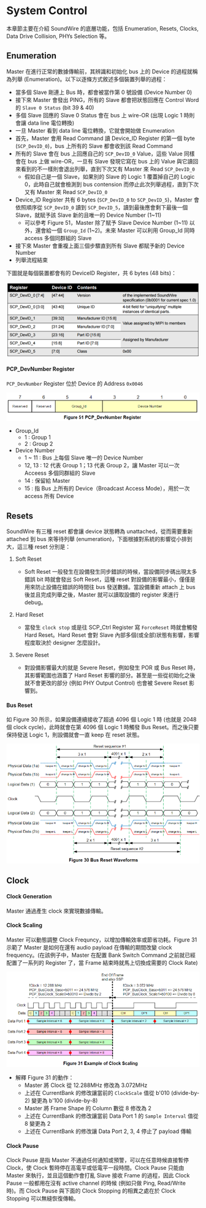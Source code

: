 System Control
=======

本章節主要在介紹 SoundWire 的底層功能，包括 Enumeration, Resets, Clocks, Data Drive Collision, PHYs Selection 等。

Enumeration
-------

Master 在進行正常的數據傳輸前，其辨識和初始化 bus 上的 Device 的過程就稱為列舉 (Enumeration)。以下以逐條方式敘述多個裝置列舉的過程：

- 當多個 Slave 剛連上 Bus 時，都會被當作第 0 號設備 (Device Number 0)
- 接下來 Master 會發出 PING，所有的 Slave 都會把狀態回應在 Control Word 的 `Slave 0 Status` (bit 39 & 40)
- 多個 Slave 回應的 Slave 0 Status 會在 bus 上 wire-OR (出現 Logic 1 時則會讓 data line 電位轉換)
- 一旦 Master 看到 data line 電位轉換，它就會開始做 Enumeration
- 首先，Master 會用 Read Command 讀 Device_ID Register 的第一個 byte (`SCP_DevID_0`)，bus 上所有的 Slave 都會收到該 Read Command
- 所有的 Slave 會在 bus 上回應自己的 `SCP_DevID_0` Value，這些 Value 同樣會在 bus 上做 wire-OR，一旦有 Slave 發現它寫在 bus 上的 Value 與它讀回來看到的不一樣則會退出列舉，直到下次又有 Master 來 Read `SCP_DevID_0`
    - 假如自己是一個 Slave，如果別的 Slave 的 Logic 1 覆蓋掉自己的 Logic 0，此時自己就會檢測到 bus contension 而停止此次列舉過程，直到下次又有 Master 來 Read `SCP_DevID_0`
- Device_ID Register 共有 6 bytes (`SCP_DevID_0` to `SCP_DevID_5`)，Master 會依照順序從 `SCP_DevID_0` 讀到 `SCP_DevID_5`，讀到最後應會剩下最後一個 Slave，就賦予該 Slave 新的且唯一的 Device Number (1~11)
    - 可以參考 Figure 51，Master 除了賦予 Slave Device Number (1~11) 以外，還會給一個 `Group_Id` (1~2)。未來 Master 可以利用 Group_Id 同時 access 多個同群組的 Slave
- 接下來 Master 會重複上面三個步驟直到所有 Slave 都賦予新的 Device Number
- 列舉流程結束

下圖就是每個裝置都會有的 DeviceID Register，共 6 bytes (48 bits)：

![Alt text](image/device_id_register.png)

#### PCP_DevNumber Register ####

`PCP_DevNumber` Register 位於 Device 的 Address `0x0046`

![Alt text](image/figure51.png)

- Group_Id
    - 1 : Group 1
    - 2 : Group 2
- Device Number
    - 1 ~ 11 : Bus 上每個 Slave 唯一的 Device Number
    - 12, 13 : 12 代表 Group 1；13 代表 Group 2，讓 Master 可以一次 Acceess 多個同群組的 Slave
    - 14 : 保留給 Master
    - 15 : 指 Bus 上所有的 Device（Broadcast Access Mode），用於一次 access 所有 Device

Resets
-------

SoundWire 有三種 reset 都會讓 device 狀態轉為 unattached，從而需要重新 attached 到 bus 來等待列舉 (enumeration)，下面根據對系統的影響從小排到大，這三種 reset 分別是：

1. Soft Reset
    - Soft Reset 一般發生在設備發生同步錯誤的時候，當設備同步碼出現太多錯誤 bit 時就會發出 Soft Reset，這種 reset 對設備的影響最小，僅僅是用來防止設備在錯誤的時間往 bus 發送數據。當設備重新 attach 上 bus 後並且完成列舉之後，Master 就可以讀取設備的 register 來進行 debug。

2. Hard Reset
    - 當發生 `clock stop` 或是往 SCP_Ctrl Register 寫 `ForceReset` 時就會觸發 Hard Reset。Hard Reset 會對 Slave 內部多個(或全部)狀態有影響，影響程度取決於 designer 怎麼設計。

3. Severe Reset
    - 對設備影響最大的就是 Severe Reset，例如發生 POR 或 Bus Reset 時，其影響範圍也涵蓋了 Hard Reset 影響的部分。甚至是一些從初始化之後就不會更改的部分 (例如 PHY Output Control) 也會被 Severe Reset 影響到。

#### Bus Reset ####

如 Figure 30 所示，如果設備連續接收了超過 4096 個 Logic 1 時 (也就是 2048 個 clock cycle)，此時就會在第 4096 個 Logic 1 時觸發 Bus Reset。而之後只要保持發送 Logic 1，則設備就會一直 keep 在 reset 狀態。

![Alt text](image/figure30.png)

Clock
-------

#### Clock Generation ####

Master 通過產生 clock 來實現數據傳輸。

#### Clock Scaling ####

Master 可以動態調整 Clock Frequncy，以增加傳輸效率或節省功耗。Figure 31 示範了 Master 是如何在還有 audio payload 在傳輸的期間改變 clock frequency。(在該例子中，Master 在配置 Bank Switch Command 之前就已經配置了一系列的 Register 了，當 Frame 結束時就馬上切換成需要的 Clock Rate)

![Alt text](image/figure31.png)

- 解釋 Figure 31 的動作：
    - Master 將 Clock 從 12.288MHz 修改為 3.072MHz
    - 上述在 CurrentBank 的修改讓當前的 `ClockScale` 值從 b'010 (divide-by-2) 變更為 b'100 (divide-by-8)
    - Master 將 Frame Shape 的 Column 數從 8 修改為 2
    - 上述在 CurrentBank 的修改讓當前 Data Port 1 的 `Sample Interval` 值從 8 變更為 2
    - 上述在 CurrentBank 的修改讓 Data Port 2, 3, 4 停止了 payload 傳輸

#### Clock Pause ####

Clock Pause 是指 Master 不通過任何通知或預警，可以在任意時候直接暫停 Clock，使 Clock 暫時停在高電平或低電平一段時間。Clock Pause 只能由 Master 來執行，並且這個動作會打亂 Slave 接收 Frame 的過程，因此 Clock Pause 一般都用在沒有 active channel 的時候 (例如只做 Ping, Read/Write 時)。而 Clock Pause 與下面的 Clock Stopping 的相異之處在於 Clock Stopping 可以無縫恢復傳輸。